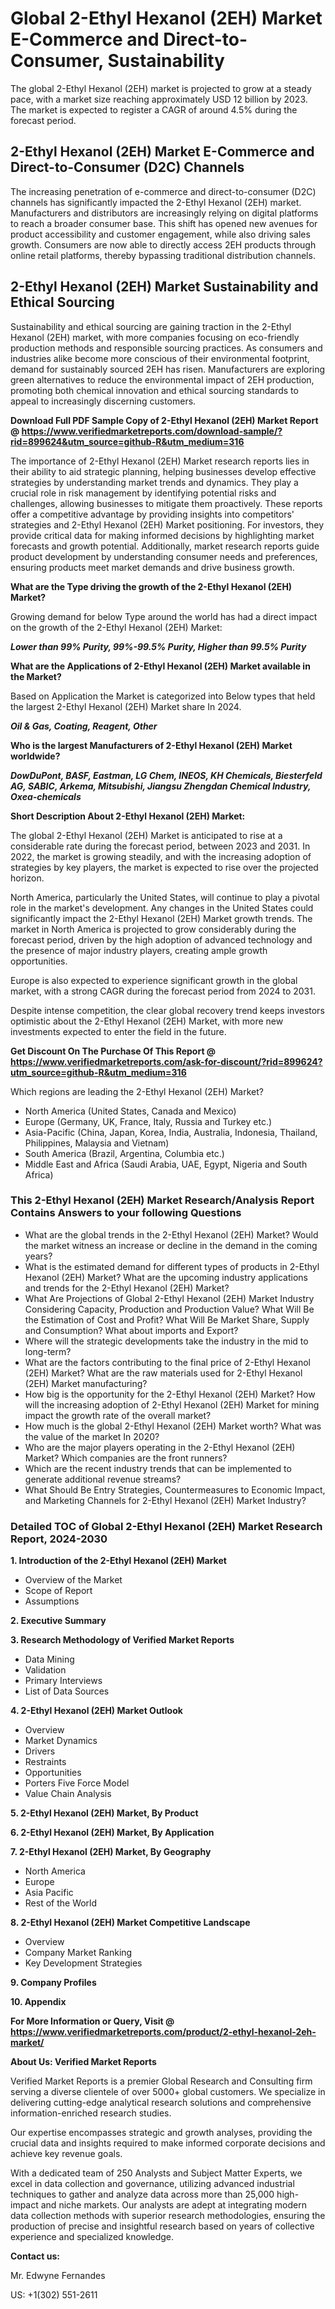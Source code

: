<h1>Global 2-Ethyl Hexanol (2EH) Market E-Commerce and Direct-to-Consumer, Sustainability</h1><p class=""><p>The global 2-Ethyl Hexanol (2EH) market is projected to grow at a steady pace, with a market size reaching approximately USD 12 billion by 2023. The market is expected to register a CAGR of around 4.5% during the forecast period.</p><h2>2-Ethyl Hexanol (2EH) Market E-Commerce and Direct-to-Consumer (D2C) Channels</h2><p>The increasing penetration of e-commerce and direct-to-consumer (D2C) channels has significantly impacted the 2-Ethyl Hexanol (2EH) market. Manufacturers and distributors are increasingly relying on digital platforms to reach a broader consumer base. This shift has opened new avenues for product accessibility and customer engagement, while also driving sales growth. Consumers are now able to directly access 2EH products through online retail platforms, thereby bypassing traditional distribution channels.</p><h2>2-Ethyl Hexanol (2EH) Market Sustainability and Ethical Sourcing</h2><p>Sustainability and ethical sourcing are gaining traction in the 2-Ethyl Hexanol (2EH) market, with more companies focusing on eco-friendly production methods and responsible sourcing practices. As consumers and industries alike become more conscious of their environmental footprint, demand for sustainably sourced 2EH has risen. Manufacturers are exploring green alternatives to reduce the environmental impact of 2EH production, promoting both chemical innovation and ethical sourcing standards to appeal to increasingly discerning customers.</p></p><p class=""><strong>Download Full PDF Sample Copy of 2-Ethyl Hexanol (2EH) Market Report @ <a href="https://www.verifiedmarketreports.com/download-sample/?rid=899624&utm_source=github-R&utm_medium=316" target="_blank">https://www.verifiedmarketreports.com/download-sample/?rid=899624&utm_source=github-R&utm_medium=316</a></strong></p><p>The importance of&nbsp;2-Ethyl Hexanol (2EH) Market research reports lies in their ability to aid strategic planning, helping businesses develop effective strategies by understanding market trends and dynamics. They play a crucial role in risk management by identifying potential risks and challenges, allowing businesses to mitigate them proactively. These reports offer a competitive advantage by providing insights into competitors' strategies and 2-Ethyl Hexanol (2EH) Market positioning. For investors, they provide critical data for making informed decisions by highlighting market forecasts and growth potential. Additionally, market research reports guide product development by understanding consumer needs and preferences, ensuring products meet market demands and drive business growth.</p><p><strong>What are the&nbsp;Type driving the growth of the 2-Ethyl Hexanol (2EH) Market?</strong></p><p id="" class="">Growing demand for below Type around the world has had a direct impact on the growth of the 2-Ethyl Hexanol (2EH) Market:</p><p class=""><em><strong>Lower than 99% Purity, 99%-99.5% Purity, Higher than 99.5% Purity</strong></em></p><p class=""><strong>What are the&nbsp;Applications&nbsp;of 2-Ethyl Hexanol (2EH) Market available in the Market?</strong></p><p id="" class="">Based on Application the Market is categorized into Below types that held the largest 2-Ethyl Hexanol (2EH) Market share In 2024.</p><p class=""><em><strong>Oil & Gas, Coating, Reagent, Other</strong></em></p><p class=""><strong>Who is the largest Manufacturers of 2-Ethyl Hexanol (2EH) Market worldwide?</strong></p><p><em><strong>DowDuPont, BASF, Eastman, LG Chem, INEOS, KH Chemicals, Biesterfeld AG, SABIC, Arkema, Mitsubishi, Jiangsu Zhengdan Chemical Industry, Oxea-chemicals</strong></em></p><p id="" class=""><strong>Short Description About 2-Ethyl Hexanol (2EH) Market:</strong></p><p>The global 2-Ethyl Hexanol (2EH) Market is anticipated to rise at a considerable rate during the forecast period, between 2023 and 2031. In 2022, the market is growing steadily, and with the increasing adoption of strategies by key players, the market is expected to rise over the projected horizon.</p><p>North America, particularly the United States, will continue to play a pivotal role in the market's development. Any changes in the United States could significantly impact the 2-Ethyl Hexanol (2EH) Market growth trends. The market in North America is projected to grow considerably during the forecast period, driven by the high adoption of advanced technology and the presence of major industry players, creating ample growth opportunities.</p><p>Europe is also expected to experience significant growth in the global market, with a strong CAGR during the forecast period from 2024 to 2031.</p><p>Despite intense competition, the clear global recovery trend keeps investors optimistic about the 2-Ethyl Hexanol (2EH) Market, with more new investments expected to enter the field in the future.</p><p id="" class=""><strong>Get Discount On The Purchase Of This Report @ <a href="https://www.verifiedmarketreports.com/ask-for-discount/?rid=899624?utm_source=github-R&utm_medium=316" target="_blank">https://www.verifiedmarketreports.com/ask-for-discount/?rid=899624?utm_source=github-R&utm_medium=316</a></strong></p><p class="">Which regions are leading the 2-Ethyl Hexanol (2EH) Market?</p><ul><li>North America (United States, Canada and Mexico)</li><li>Europe (Germany, UK, France, Italy, Russia and Turkey etc.)</li><li>Asia-Pacific (China, Japan, Korea, India, Australia, Indonesia, Thailand, Philippines, Malaysia and Vietnam)</li><li>South America (Brazil, Argentina, Columbia etc.)</li><li>Middle East and Africa (Saudi Arabia, UAE, Egypt, Nigeria and South Africa)</li></ul><h3 id="" class="">This 2-Ethyl Hexanol (2EH) Market Research/Analysis Report Contains Answers to your following Questions</h3><ul><li>What are the global trends in the 2-Ethyl Hexanol (2EH) Market? Would the market witness an increase or decline in the demand in the coming years?</li><li>What is the estimated demand for different types of products in 2-Ethyl Hexanol (2EH) Market? What are the upcoming industry applications and trends for the 2-Ethyl Hexanol (2EH) Market?</li><li>What Are Projections of Global 2-Ethyl Hexanol (2EH) Market Industry Considering Capacity, Production and Production Value? What Will Be the Estimation of Cost and Profit? What Will Be Market Share, Supply and Consumption? What about imports and Export?</li><li>Where will the strategic developments take the industry in the mid to long-term?</li><li>What are the factors contributing to the final price of 2-Ethyl Hexanol (2EH) Market? What are the raw materials used for 2-Ethyl Hexanol (2EH) Market manufacturing?</li><li>How big is the opportunity for the 2-Ethyl Hexanol (2EH) Market? How will the increasing adoption of 2-Ethyl Hexanol (2EH) Market for mining impact the growth rate of the overall market?</li><li>How much is the global 2-Ethyl Hexanol (2EH) Market worth? What was the value of the market In 2020?</li><li>Who are the major players operating in the 2-Ethyl Hexanol (2EH) Market? Which companies are the front runners?</li><li>Which are the recent industry trends that can be implemented to generate additional revenue streams?</li><li>What Should Be Entry Strategies, Countermeasures to Economic Impact, and Marketing Channels for 2-Ethyl Hexanol (2EH) Market Industry?</li></ul><h3 id="" class="">Detailed TOC of Global 2-Ethyl Hexanol (2EH) Market Research Report, 2024-2030</h3><p id="" class=""><strong>1. Introduction of the 2-Ethyl Hexanol (2EH) Market</strong></p><ul><li>Overview of the Market</li><li>Scope of Report</li><li>Assumptions</li></ul><p id="" class=""><strong>2. Executive Summary</strong></p><p id="" class=""><strong>3. Research Methodology of Verified Market Reports</strong></p><ul><li>Data Mining</li><li>Validation</li><li>Primary Interviews</li><li>List of Data Sources</li></ul><p id="" class=""><strong>4. 2-Ethyl Hexanol (2EH) Market Outlook</strong></p><ul><li>Overview</li><li>Market Dynamics</li><li>Drivers</li><li>Restraints</li><li>Opportunities</li><li>Porters Five Force Model</li><li>Value Chain Analysis</li></ul><p id="" class=""><strong>5. 2-Ethyl Hexanol (2EH) Market, By Product</strong></p><p id="" class=""><strong>6. 2-Ethyl Hexanol (2EH) Market, By Application</strong></p><p id="" class=""><strong>7. 2-Ethyl Hexanol (2EH) Market, By Geography</strong></p><ul><li>North America</li><li>Europe</li><li>Asia Pacific</li><li>Rest of the World</li></ul><p id="" class=""><strong>8. 2-Ethyl Hexanol (2EH) Market Competitive Landscape</strong></p><ul><li>Overview</li><li>Company Market Ranking</li><li>Key Development Strategies</li></ul><p id="" class=""><strong>9. Company Profiles</strong></p><p id="" class=""><strong>10. Appendix</strong></p><p id="" class=""><strong>For More Information or Query, Visit @ <a href="https://www.verifiedmarketreports.com/product/2-ethyl-hexanol-2eh-market/" target="_blank">https://www.verifiedmarketreports.com/product/2-ethyl-hexanol-2eh-market/</a></strong></p><p id="" class=""><strong>About Us: Verified Market Reports</strong></p><p id="" class="">Verified Market Reports is a premier Global Research and Consulting firm serving a diverse clientele of over 5000+ global customers. We specialize in delivering cutting-edge analytical research solutions and comprehensive information-enriched research studies.</p><p id="" class="">Our expertise encompasses strategic and growth analyses, providing the crucial data and insights required to make informed corporate decisions and achieve key revenue goals.</p><p id="" class="">With a dedicated team of 250 Analysts and Subject Matter Experts, we excel in data collection and governance, utilizing advanced industrial techniques to gather and analyze data across more than 25,000 high-impact and niche markets. Our analysts are adept at integrating modern data collection methods with superior research methodologies, ensuring the production of precise and insightful research based on years of collective experience and specialized knowledge.</p><p id="" class=""><strong>Contact us:</strong></p><p id="" class="">Mr. Edwyne Fernandes</p><p id="" class="">US: +1(302) 551-2611</p>